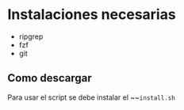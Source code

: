 # Instalaciones necesarias

- ripgrep
- fzf
- git

## Como descargar

Para usar el script se debe instalar el ~~`install.sh`
